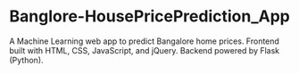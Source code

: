 # Banglore-HousePricePrediction_App
A Machine Learning web app to predict Bangalore home prices. Frontend built with HTML, CSS, JavaScript, and jQuery. Backend powered by Flask (Python).
